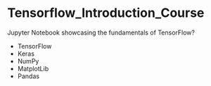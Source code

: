 # Tensorflow_Introduction_Course
Jupyter Notebook showcasing the fundamentals of TensorFlow?

* TensorFlow
* Keras
* NumPy
* MatplotLib
* Pandas
